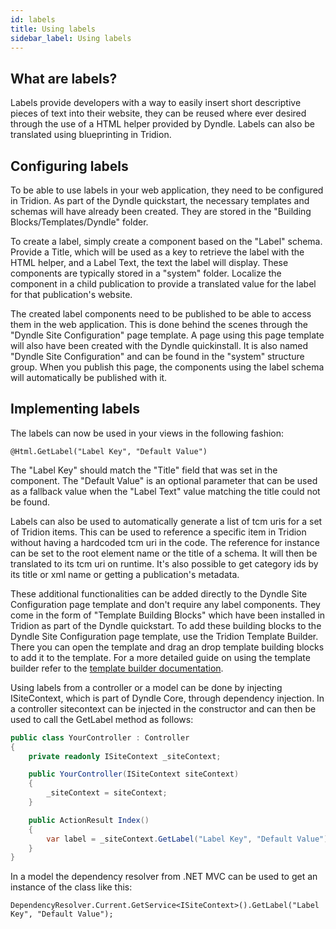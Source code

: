 ```yaml
---
id: labels
title: Using labels
sidebar_label: Using labels
---
```


## What are labels?

Labels provide developers with a way to easily insert short descriptive pieces of text into their website, they can be reused where ever desired through the use of a HTML helper provided by Dyndle. Labels can also be translated using blueprinting in Tridion.

## Configuring labels

To be able to use labels in your web application, they need to be configured in Tridion. As part of the Dyndle quickstart, the necessary templates and schemas will have already been created. They are stored in the "Building Blocks/Templates/Dyndle" folder.

To create a label, simply create a component based on the "Label" schema. Provide a Title, which will be used as a key to retrieve the label with the HTML helper, and a Label Text, the text the label will display. These components are typically stored in a "system" folder. Localize the component in a child publication to provide a translated value for the label for that publication's website.

The created label components need to be published to be able to access them in the web application. This is done behind the scenes through the "Dyndle Site Configuration" page template. A page using this page template will also have been created with the Dyndle quickinstall. It is also named "Dyndle Site Configuration" and can be found in the "system" structure group. When you publish this page, the components using the label schema will automatically be published with it.

## Implementing labels

The labels can now be used in your views in the following fashion:

`@Html.GetLabel("Label Key", "Default Value")`

The "Label Key" should match the "Title" field that was set in the component. The "Default Value" is an optional parameter that can be used as a fallback value when the "Label Text" value matching the title could not be found.

Labels can also be used to automatically generate a list of tcm uris for a set of Tridion items. This can be used to reference a specific item in Tridion without having a hardcoded tcm uri in the code. The reference for instance can be set to the root element name or the title of a schema. It will then be translated to its tcm uri on runtime. It's also possible to get category ids by its title or xml name or getting a publication's metadata.

These additional functionalities can be added directly to the Dyndle Site Configuration page template and don't require any label components. They come in the form of "Template Building Blocks" which have been installed in Tridion as part of the Dyndle quickstart. To add these building blocks to the Dyndle Site Configuration page template, use the Tridion Template Builder. There you can open the template and drag an drop template building blocks to add it to the template. For a more detailed guide on using the template builder refer to the [template builder documentation](https://docs.sdl.com/LiveContent/content/en-US/SDL%20Web-v5/GUID-FD25A36E-4B1C-4346-BB7E-919B293B8748).

Using labels from a controller or a model can be done by injecting ISiteContext, which is part of Dyndle Core, through dependency injection. In a controller sitecontext can be injected in the constructor and can then be used to call the GetLabel method as follows:

```c#
public class YourController : Controller
{
    private readonly ISiteContext _siteContext;

    public YourController(ISiteContext siteContext)
    {
        _siteContext = siteContext;
    }

    public ActionResult Index()
    {
        var label = _siteContext.GetLabel("Label Key", "Default Value");
    }
}
```

In a model the dependency resolver from .NET MVC can be used to get an instance of the class like this:

`DependencyResolver.Current.GetService<ISiteContext>().GetLabel("Label Key", "Default Value");`
